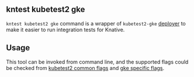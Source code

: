 ## kntest kubetest2 gke

`kntest kubetest2 gke` command is a wrapper of `kubetest2-gke` [deployer](https://github.com/kubernetes-sigs/kubetest2/tree/master/kubetest2-gke) 
to make it easier to run integration tests for Knative. 

## Usage

This tool can be invoked from command line, and the supported flags could be
checked from [kubetest2 common flags](../options.go) and [gke specific flags](./options.go).
